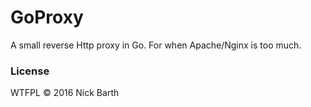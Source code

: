 # GoProxy

A small reverse Http proxy in Go. For when Apache/Nginx is too much.

### License
WTFPL &copy; 2016 Nick Barth
